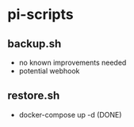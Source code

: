 # pi-scripts

## backup.sh
 - no known improvements needed
 - potential webhook
 
## restore.sh
 - docker-compose up -d (DONE)
